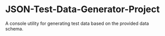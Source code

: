 # JSON-Test-Data-Generator-Project
A console utility for generating test data based on the provided data schema.
